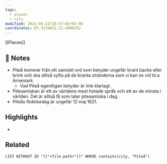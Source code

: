 ```yaml
---
tags:
  - places
  - city
modified: 2024-04-21T18:57:02+02:00
coordinates: 65.3134652,21.4900252
---
```

[[Places]] 

## 📝 Notes
- Piteå kommer från ett samiskt ord som betyder ungefär brant backe eller brink och ska alltså syfta på de branta stränderna som vi kan se vid bl.a Arnemark.
	- Vad Piteå egentligen betyder är inte klarlagt.
- Pitesamiskan är ett av världens mest hotade språk och ett av de minsta i världen. Det är alltså få som talar pitesamiska i dag.
- Piteås födelsedag är ungefär 12 maj 1621.

## Highlights
- 

## Related
```dataview  
LIST WITHOUT ID "[["+file.path+"]]" WHERE contains(city, "Piteå")
```
